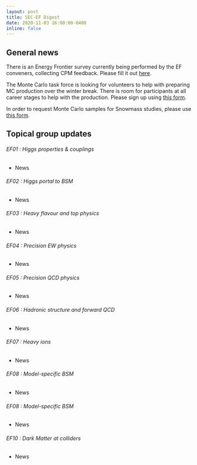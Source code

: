 ```yaml
---
layout: post
title: SEC-EF Digest
date: 2020-11-03 16:00:00-0400
inline: false
---
```


## General news

There is an Energy Frontier survey currently being performed by the EF conveners, collecting CPM feedback. Please fill it out [here](https://docs.google.com/forms/d/e/1FAIpQLScFq5o6wPqC9qTPtqrycIcaaZY22HF77Zf59jlLiNqa2uebHw/viewform).

The Monte Carlo task force is looking for volunteers to help with preparing MC production over the winter break. There is room for participants at all career stages to help with the production. Please sign up using [this form](https://docs.google.com/forms/d/e/1FAIpQLScJZnoE_gl6a8tfkF8mW2ArbBsaVyBL5iKsfkBy2E7Tuwu1NQ/viewform).

In order to request Monte Carlo samples for Snowmass studies, please use [this  form](https://docs.google.com/forms/d/e/1FAIpQLScFNHgbXMoqtp1TGJO1KjvPdiA22ZvW-NuhTD1bBr9ZpRG0Dw/viewform).

## Topical group updates

###### EF01 : Higgs properties & couplings
  * News


###### EF02 : Higgs portal to BSM
  * News


###### EF03 : Heavy flavour and top physics
  * News


###### EF04 : Precision EW physics
  * News


###### EF05 : Precision QCD physics
  * News


###### EF06 : Hadronic structure and forward QCD
  * News


###### EF07 : Heavy ions
  * News


###### EF08 : Model-specific BSM
  * News


###### EF08 : Model-specific BSM
  * News


###### EF10 : Dark Matter at colliders
  * News
